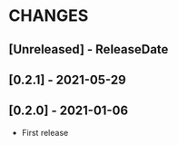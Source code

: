 # CHANGES

<!-- next-header -->

## [Unreleased] - ReleaseDate

## [0.2.1] - 2021-05-29

## [0.2.0] - 2021-01-06

* First release
